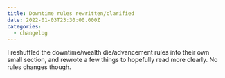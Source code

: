 ```yaml
---
title: Downtime rules rewritten/clarified
date: 2022-01-03T23:30:00.000Z
categories:
  - changelog
---
```


I reshuffled the downtime/wealth die/advancement rules into their own small section, and rewrote a few things to hopefully read more clearly. No rules changes though.
<!--more-->